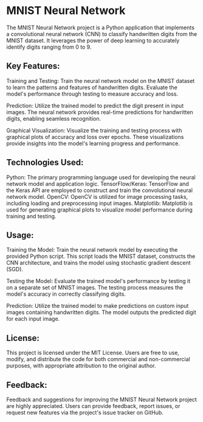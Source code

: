 # **MNIST Neural Network**

The MNIST Neural Network project is a Python application that implements a convolutional neural network (CNN) to classify handwritten digits from the MNIST dataset. It leverages the power of deep learning to accurately identify digits ranging from 0 to 9.

## **Key Features:**

Training and Testing: Train the neural network model on the MNIST dataset to learn the patterns and features of handwritten digits. Evaluate the model's performance through testing to measure accuracy and loss.

Prediction: Utilize the trained model to predict the digit present in input images. The neural network provides real-time predictions for handwritten digits, enabling seamless recognition.

Graphical Visualization: Visualize the training and testing process with graphical plots of accuracy and loss over epochs. These visualizations provide insights into the model's learning progress and performance.

## **Technologies Used:**

Python: The primary programming language used for developing the neural network model and application logic.
TensorFlow/Keras: TensorFlow and the Keras API are employed to construct and train the convolutional neural network model.
OpenCV: OpenCV is utilized for image processing tasks, including loading and preprocessing input images.
Matplotlib: Matplotlib is used for generating graphical plots to visualize model performance during training and testing.

## **Usage:**

Training the Model: Train the neural network model by executing the provided Python script. This script loads the MNIST dataset, constructs the CNN architecture, and trains the model using stochastic gradient descent (SGD).

Testing the Model: Evaluate the trained model's performance by testing it on a separate set of MNIST images. The testing process measures the model's accuracy in correctly classifying digits.

Prediction: Utilize the trained model to make predictions on custom input images containing handwritten digits. The model outputs the predicted digit for each input image.

## **License:**

This project is licensed under the MIT License. Users are free to use, modify, and distribute the code for both commercial and non-commercial purposes, with appropriate attribution to the original author.

## **Feedback:**

Feedback and suggestions for improving the MNIST Neural Network project are highly appreciated. Users can provide feedback, report issues, or request new features via the project's issue tracker on GitHub.
